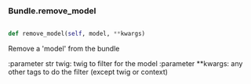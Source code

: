 ### Bundle.remove_model

```py

def remove_model(self, model, **kwargs)

```



Remove a 'model' from the bundle

:parameter str twig: twig to filter for the model
:parameter **kwargs: any other tags to do the filter
    (except twig or context)

